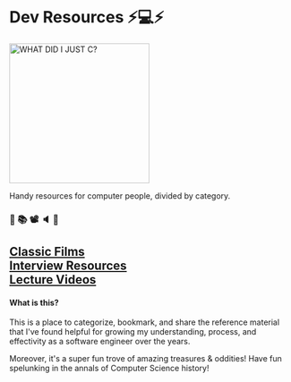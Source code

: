 # Dev Resources ⚡️💻⚡️
<img src="https://i.imgur.com/rEB0YIz.gif" title="WHAT DID I JUST C?" height="250px" />

Handy resources for computer people, divided by category. 

### 🔗 📚 📽 🔈 🔗

## [Classic Films](./classic-films.md)<br/>[Interview Resources](./interviews.md)<br/>[Lecture Videos](lectures.md)

#### What is this?
This is a place to categorize, bookmark, and share the reference material that I've found helpful for growing my understanding, process, and effectivity as a software engineer over the years. 

Moreover, it's a super fun trove of amazing treasures & oddities! Have fun spelunking in the annals of Computer Science history!
